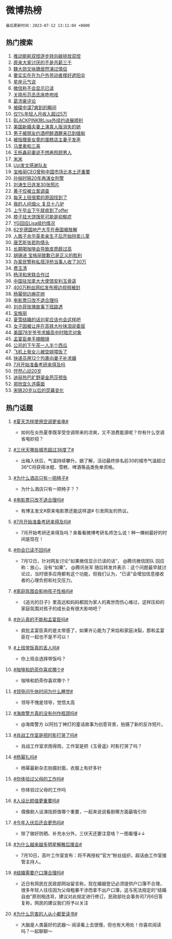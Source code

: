 # 微博热榜

`最后更新时间：2023-07-12 13:11:04 +0800`

## 热门搜索

1. [推动能耗双控逐步转向碳排放双控](https://m.weibo.cn/search?containerid=100103type%3D1%26t%3D10%26q%3D%23%E6%8E%A8%E5%8A%A8%E8%83%BD%E8%80%97%E5%8F%8C%E6%8E%A7%E9%80%90%E6%AD%A5%E8%BD%AC%E5%90%91%E7%A2%B3%E6%8E%92%E6%94%BE%E5%8F%8C%E6%8E%A7%23&stream_entry_id=51&isnewpage=1&extparam=seat%3D1%26stream_entry_id%3D51%26c_type%3D51%26dgr%3D0%26cate%3D10103%26pos%3D0%26filter_type%3Drealtimehot%26display_time%3D1689138663%26pre_seqid%3D1689138663237027379236&luicode=10000011&lfid=106003type%253D25%2526t%253D3%2526disable_hot%253D1%2526filter_type%253Drealtimehot)
1. [原来大家讨厌的不是月薪三千](https://m.weibo.cn/search?containerid=100103type%3D1%26t%3D10%26q%3D%23%E5%8E%9F%E6%9D%A5%E5%A4%A7%E5%AE%B6%E8%AE%A8%E5%8E%8C%E7%9A%84%E4%B8%8D%E6%98%AF%E6%9C%88%E8%96%AA%E4%B8%89%E5%8D%83%23&stream_entry_id=31&isnewpage=1&extparam=seat%3D1%26stream_entry_id%3D31%26lcate%3D5001%26filter_type%3Drealtimehot%26pos%3D0%26flag%3D2%26dgr%3D0%26realpos%3D1%26c_type%3D31%26q%3D%2523%25E5%258E%259F%25E6%259D%25A5%25E5%25A4%25A7%25E5%25AE%25B6%25E8%25AE%25A8%25E5%258E%258C%25E7%259A%2584%25E4%25B8%258D%25E6%2598%25AF%25E6%259C%2588%25E8%2596%25AA%25E4%25B8%2589%25E5%258D%2583%2523%26cate%3D5001%26band_rank%3D1%26display_time%3D1689138663%26pre_seqid%3D1689138663237027379236&luicode=10000011&lfid=106003type%253D25%2526t%253D3%2526disable_hot%253D1%2526filter_type%253Drealtimehot)
1. [魏大勋文咏珊居然演过情侣](https://m.weibo.cn/search?containerid=100103type%3D1%26t%3D10%26q%3D%23%E9%AD%8F%E5%A4%A7%E5%8B%8B%E6%96%87%E5%92%8F%E7%8F%8A%E5%B1%85%E7%84%B6%E6%BC%94%E8%BF%87%E6%83%85%E4%BE%A3%23&stream_entry_id=31&isnewpage=1&extparam=seat%3D1%26stream_entry_id%3D31%26lcate%3D5001%26filter_type%3Drealtimehot%26pos%3D1%26flag%3D1%26dgr%3D0%26realpos%3D2%26c_type%3D31%26q%3D%2523%25E9%25AD%258F%25E5%25A4%25A7%25E5%258B%258B%25E6%2596%2587%25E5%2592%258F%25E7%258F%258A%25E5%25B1%2585%25E7%2584%25B6%25E6%25BC%2594%25E8%25BF%2587%25E6%2583%2585%25E4%25BE%25A3%2523%26cate%3D5001%26band_rank%3D2%26display_time%3D1689138663%26pre_seqid%3D1689138663237027379236&luicode=10000011&lfid=106003type%253D25%2526t%253D3%2526disable_hot%253D1%2526filter_type%253Drealtimehot)
1. [要实实在在为户外劳动者撑好遮阳伞](https://m.weibo.cn/search?containerid=100103type%3D1%26t%3D10%26q%3D%23%E8%A6%81%E5%AE%9E%E5%AE%9E%E5%9C%A8%E5%9C%A8%E4%B8%BA%E6%88%B7%E5%A4%96%E5%8A%B3%E5%8A%A8%E8%80%85%E6%92%91%E5%A5%BD%E9%81%AE%E9%98%B3%E4%BC%9E%23&stream_entry_id=31&isnewpage=1&extparam=seat%3D1%26stream_entry_id%3D31%26lcate%3D5001%26filter_type%3Drealtimehot%26pos%3D2%26flag%3D0%26dgr%3D0%26realpos%3D3%26c_type%3D31%26q%3D%2523%25E8%25A6%2581%25E5%25AE%259E%25E5%25AE%259E%25E5%259C%25A8%25E5%259C%25A8%25E4%25B8%25BA%25E6%2588%25B7%25E5%25A4%2596%25E5%258A%25B3%25E5%258A%25A8%25E8%2580%2585%25E6%2592%2591%25E5%25A5%25BD%25E9%2581%25AE%25E9%2598%25B3%25E4%25BC%259E%2523%26cate%3D5001%26band_rank%3D3%26display_time%3D1689138663%26pre_seqid%3D1689138663237027379236&luicode=10000011&lfid=106003type%253D25%2526t%253D3%2526disable_hot%253D1%2526filter_type%253Drealtimehot)
1. [星座元气说](https://m.weibo.cn/search?containerid=100103type%3D1%26t%3D10%26q%3D%23%E6%98%9F%E5%BA%A7%E5%85%83%E6%B0%94%E8%AF%B4%23&stream_entry_id=31&isnewpage=1&extparam=seat%3D1%26stream_entry_id%3D31%26is_ad_pos%3D1%26lcate%3D5001%26filter_type%3Drealtimehot%26adid%3D195712%26pos%3D3%26dgr%3D0%26c_type%3D31%26q%3D%2523%25E6%2598%259F%25E5%25BA%25A7%25E5%2585%2583%25E6%25B0%2594%25E8%25AF%25B4%2523%26cate%3D5001%26band_rank%3D4%26display_time%3D1689138663%26pre_seqid%3D1689138663237027379236&luicode=10000011&lfid=106003type%253D25%2526t%253D3%2526disable_hot%253D1%2526filter_type%253Drealtimehot)
1. [微信称不会显示已读](https://m.weibo.cn/search?containerid=100103type%3D1%26t%3D10%26q%3D%23%E5%BE%AE%E4%BF%A1%E7%A7%B0%E4%B8%8D%E4%BC%9A%E6%98%BE%E7%A4%BA%E5%B7%B2%E8%AF%BB%23&stream_entry_id=31&isnewpage=1&extparam=seat%3D1%26stream_entry_id%3D31%26lcate%3D5001%26filter_type%3Drealtimehot%26pos%3D4%26flag%3D2%26dgr%3D0%26realpos%3D4%26c_type%3D31%26q%3D%2523%25E5%25BE%25AE%25E4%25BF%25A1%25E7%25A7%25B0%25E4%25B8%258D%25E4%25BC%259A%25E6%2598%25BE%25E7%25A4%25BA%25E5%25B7%25B2%25E8%25AF%25BB%2523%26cate%3D5001%26band_rank%3D4%26display_time%3D1689138663%26pre_seqid%3D1689138663237027379236&luicode=10000011&lfid=106003type%253D25%2526t%253D3%2526disable_hot%253D1%2526filter_type%253Drealtimehot)
1. [关晓彤范丞丞床咚吻戏](https://m.weibo.cn/search?containerid=100103type%3D1%26t%3D10%26q%3D%23%E5%85%B3%E6%99%93%E5%BD%A4%E8%8C%83%E4%B8%9E%E4%B8%9E%E5%BA%8A%E5%92%9A%E5%90%BB%E6%88%8F%23&stream_entry_id=31&isnewpage=1&extparam=seat%3D1%26stream_entry_id%3D31%26lcate%3D5001%26filter_type%3Drealtimehot%26pos%3D5%26flag%3D1%26dgr%3D0%26realpos%3D5%26c_type%3D31%26q%3D%2523%25E5%2585%25B3%25E6%2599%2593%25E5%25BD%25A4%25E8%258C%2583%25E4%25B8%259E%25E4%25B8%259E%25E5%25BA%258A%25E5%2592%259A%25E5%2590%25BB%25E6%2588%258F%2523%26cate%3D5001%26band_rank%3D5%26display_time%3D1689138663%26pre_seqid%3D1689138663237027379236&luicode=10000011&lfid=106003type%253D25%2526t%253D3%2526disable_hot%253D1%2526filter_type%253Drealtimehot)
1. [葛沛豪评论](https://m.weibo.cn/search?containerid=100103type%3D1%26t%3D10%26q%3D%E8%91%9B%E6%B2%9B%E8%B1%AA%E8%AF%84%E8%AE%BA&stream_entry_id=31&isnewpage=1&extparam=seat%3D1%26stream_entry_id%3D31%26lcate%3D5001%26filter_type%3Drealtimehot%26pos%3D6%26flag%3D1%26dgr%3D0%26realpos%3D6%26c_type%3D31%26q%3D%25E8%2591%259B%25E6%25B2%259B%25E8%25B1%25AA%25E8%25AF%2584%25E8%25AE%25BA%26cate%3D5001%26band_rank%3D6%26display_time%3D1689138663%26pre_seqid%3D1689138663237027379236&luicode=10000011&lfid=106003type%253D25%2526t%253D3%2526disable_hot%253D1%2526filter_type%253Drealtimehot)
1. [被碟中谍7爽到的瞬间](https://m.weibo.cn/search?containerid=100103type%3D1%26t%3D10%26q%3D%23%E8%A2%AB%E7%A2%9F%E4%B8%AD%E8%B0%8D7%E7%88%BD%E5%88%B0%E7%9A%84%E7%9E%AC%E9%97%B4%23&stream_entry_id=31&isnewpage=1&extparam=seat%3D1%26stream_entry_id%3D31%26is_ad_pos%3D1%26lcate%3D5001%26filter_type%3Drealtimehot%26adid%3D196050%26pos%3D7%26dgr%3D0%26c_type%3D31%26q%3D%2523%25E8%25A2%25AB%25E7%25A2%259F%25E4%25B8%25AD%25E8%25B0%258D7%25E7%2588%25BD%25E5%2588%25B0%25E7%259A%2584%25E7%259E%25AC%25E9%2597%25B4%2523%26cate%3D5001%26band_rank%3D7%26display_time%3D1689138663%26pre_seqid%3D1689138663237027379236&luicode=10000011&lfid=106003type%253D25%2526t%253D3%2526disable_hot%253D1%2526filter_type%253Drealtimehot)
1. [仅1%年轻人月收入超过5万](https://m.weibo.cn/search?containerid=100103type%3D1%26t%3D10%26q%3D%23%E4%BB%851%25%E5%B9%B4%E8%BD%BB%E4%BA%BA%E6%9C%88%E6%94%B6%E5%85%A5%E8%B6%85%E8%BF%875%E4%B8%87%23&stream_entry_id=31&isnewpage=1&extparam=seat%3D1%26stream_entry_id%3D31%26lcate%3D5001%26filter_type%3Drealtimehot%26pos%3D8%26flag%3D1%26dgr%3D0%26realpos%3D7%26c_type%3D31%26q%3D%2523%25E4%25BB%25851%2525%25E5%25B9%25B4%25E8%25BD%25BB%25E4%25BA%25BA%25E6%259C%2588%25E6%2594%25B6%25E5%2585%25A5%25E8%25B6%2585%25E8%25BF%25875%25E4%25B8%2587%2523%26cate%3D5001%26band_rank%3D7%26display_time%3D1689138663%26pre_seqid%3D1689138663237027379236&luicode=10000011&lfid=106003type%253D25%2526t%253D3%2526disable_hot%253D1%2526filter_type%253Drealtimehot)
1. [BLACKPINK除Lisa外续约进展顺利](https://m.weibo.cn/search?containerid=100103type%3D1%26t%3D10%26q%3D%23BLACKPINK%E9%99%A4Lisa%E5%A4%96%E7%BB%AD%E7%BA%A6%E8%BF%9B%E5%B1%95%E9%A1%BA%E5%88%A9%23&stream_entry_id=31&isnewpage=1&extparam=seat%3D1%26stream_entry_id%3D31%26lcate%3D5001%26filter_type%3Drealtimehot%26pos%3D9%26flag%3D0%26dgr%3D0%26realpos%3D8%26c_type%3D31%26q%3D%2523BLACKPINK%25E9%2599%25A4Lisa%25E5%25A4%2596%25E7%25BB%25AD%25E7%25BA%25A6%25E8%25BF%259B%25E5%25B1%2595%25E9%25A1%25BA%25E5%2588%25A9%2523%26cate%3D5001%26band_rank%3D8%26display_time%3D1689138663%26pre_seqid%3D1689138663237027379236&luicode=10000011&lfid=106003type%253D25%2526t%253D3%2526disable_hot%253D1%2526filter_type%253Drealtimehot)
1. [美国新婚夫妻上演真人版消失的她](https://m.weibo.cn/search?containerid=100103type%3D1%26t%3D10%26q%3D%23%E7%BE%8E%E5%9B%BD%E6%96%B0%E5%A9%9A%E5%A4%AB%E5%A6%BB%E4%B8%8A%E6%BC%94%E7%9C%9F%E4%BA%BA%E7%89%88%E6%B6%88%E5%A4%B1%E7%9A%84%E5%A5%B9%23&stream_entry_id=31&isnewpage=1&extparam=seat%3D1%26stream_entry_id%3D31%26lcate%3D5001%26filter_type%3Drealtimehot%26pos%3D10%26flag%3D1%26dgr%3D0%26realpos%3D9%26c_type%3D31%26q%3D%2523%25E7%25BE%258E%25E5%259B%25BD%25E6%2596%25B0%25E5%25A9%259A%25E5%25A4%25AB%25E5%25A6%25BB%25E4%25B8%258A%25E6%25BC%2594%25E7%259C%259F%25E4%25BA%25BA%25E7%2589%2588%25E6%25B6%2588%25E5%25A4%25B1%25E7%259A%2584%25E5%25A5%25B9%2523%26cate%3D5001%26band_rank%3D9%26display_time%3D1689138663%26pre_seqid%3D1689138663237027379236&luicode=10000011&lfid=106003type%253D25%2526t%253D3%2526disable_hot%253D1%2526filter_type%253Drealtimehot)
1. [男子被朋友约酒吧醉酒醒来已到缅甸](https://m.weibo.cn/search?containerid=100103type%3D1%26t%3D10%26q%3D%23%E7%94%B7%E5%AD%90%E8%A2%AB%E6%9C%8B%E5%8F%8B%E7%BA%A6%E9%85%92%E5%90%A7%E9%86%89%E9%85%92%E9%86%92%E6%9D%A5%E5%B7%B2%E5%88%B0%E7%BC%85%E7%94%B8%23&stream_entry_id=31&isnewpage=1&extparam=seat%3D1%26stream_entry_id%3D31%26lcate%3D5001%26filter_type%3Drealtimehot%26pos%3D11%26flag%3D2%26dgr%3D0%26realpos%3D10%26c_type%3D31%26q%3D%2523%25E7%2594%25B7%25E5%25AD%2590%25E8%25A2%25AB%25E6%259C%258B%25E5%258F%258B%25E7%25BA%25A6%25E9%2585%2592%25E5%2590%25A7%25E9%2586%2589%25E9%2585%2592%25E9%2586%2592%25E6%259D%25A5%25E5%25B7%25B2%25E5%2588%25B0%25E7%25BC%2585%25E7%2594%25B8%2523%26cate%3D5001%26band_rank%3D10%26display_time%3D1689138663%26pre_seqid%3D1689138663237027379236&luicode=10000011&lfid=106003type%253D25%2526t%253D3%2526disable_hot%253D1%2526filter_type%253Drealtimehot)
1. [被指猥亵女童的蛋糕店主妻子发声](https://m.weibo.cn/search?containerid=100103type%3D1%26t%3D10%26q%3D%23%E8%A2%AB%E6%8C%87%E7%8C%A5%E4%BA%B5%E5%A5%B3%E7%AB%A5%E7%9A%84%E8%9B%8B%E7%B3%95%E5%BA%97%E4%B8%BB%E5%A6%BB%E5%AD%90%E5%8F%91%E5%A3%B0%23&stream_entry_id=31&isnewpage=1&extparam=seat%3D1%26stream_entry_id%3D31%26lcate%3D5001%26filter_type%3Drealtimehot%26pos%3D12%26flag%3D2%26dgr%3D0%26realpos%3D11%26c_type%3D31%26q%3D%2523%25E8%25A2%25AB%25E6%258C%2587%25E7%258C%25A5%25E4%25BA%25B5%25E5%25A5%25B3%25E7%25AB%25A5%25E7%259A%2584%25E8%259B%258B%25E7%25B3%2595%25E5%25BA%2597%25E4%25B8%25BB%25E5%25A6%25BB%25E5%25AD%2590%25E5%258F%2591%25E5%25A3%25B0%2523%26cate%3D5001%26band_rank%3D11%26display_time%3D1689138663%26pre_seqid%3D1689138663237027379236&luicode=10000011&lfid=106003type%253D25%2526t%253D3%2526disable_hot%253D1%2526filter_type%253Drealtimehot)
1. [马里奥和三喜](https://m.weibo.cn/search?containerid=100103type%3D1%26t%3D10%26q%3D%E9%A9%AC%E9%87%8C%E5%A5%A5%E5%92%8C%E4%B8%89%E5%96%9C&stream_entry_id=31&isnewpage=1&extparam=seat%3D1%26stream_entry_id%3D31%26lcate%3D5001%26filter_type%3Drealtimehot%26pos%3D13%26flag%3D1%26dgr%3D0%26realpos%3D12%26c_type%3D31%26q%3D%25E9%25A9%25AC%25E9%2587%258C%25E5%25A5%25A5%25E5%2592%258C%25E4%25B8%2589%25E5%2596%259C%26cate%3D5001%26band_rank%3D12%26display_time%3D1689138663%26pre_seqid%3D1689138663237027379236&luicode=10000011&lfid=106003type%253D25%2526t%253D3%2526disable_hot%253D1%2526filter_type%253Drealtimehot)
1. [王栎鑫前妻说不想再照顾男人](https://m.weibo.cn/search?containerid=100103type%3D1%26t%3D10%26q%3D%23%E7%8E%8B%E6%A0%8E%E9%91%AB%E5%89%8D%E5%A6%BB%E8%AF%B4%E4%B8%8D%E6%83%B3%E5%86%8D%E7%85%A7%E9%A1%BE%E7%94%B7%E4%BA%BA%23&stream_entry_id=31&isnewpage=1&extparam=seat%3D1%26stream_entry_id%3D31%26lcate%3D5001%26filter_type%3Drealtimehot%26pos%3D14%26flag%3D0%26dgr%3D0%26realpos%3D13%26c_type%3D31%26q%3D%2523%25E7%258E%258B%25E6%25A0%258E%25E9%2591%25AB%25E5%2589%258D%25E5%25A6%25BB%25E8%25AF%25B4%25E4%25B8%258D%25E6%2583%25B3%25E5%2586%258D%25E7%2585%25A7%25E9%25A1%25BE%25E7%2594%25B7%25E4%25BA%25BA%2523%26cate%3D5001%26band_rank%3D13%26display_time%3D1689138663%26pre_seqid%3D1689138663237027379236&luicode=10000011&lfid=106003type%253D25%2526t%253D3%2526disable_hot%253D1%2526filter_type%253Drealtimehot)
1. [米米](https://m.weibo.cn/search?containerid=100103type%3D1%26t%3D10%26q%3D%E7%B1%B3%E7%B1%B3&stream_entry_id=31&isnewpage=1&extparam=seat%3D1%26stream_entry_id%3D31%26lcate%3D5001%26filter_type%3Drealtimehot%26pos%3D15%26flag%3D0%26dgr%3D0%26realpos%3D14%26c_type%3D31%26q%3D%25E7%25B1%25B3%25E7%25B1%25B3%26cate%3D5001%26band_rank%3D14%26display_time%3D1689138663%26pre_seqid%3D1689138663237027379236&luicode=10000011&lfid=106003type%253D25%2526t%253D3%2526disable_hot%253D1%2526filter_type%253Drealtimehot)
1. [Uzi发文感谢队友](https://m.weibo.cn/search?containerid=100103type%3D1%26t%3D10%26q%3D%23Uzi%E5%8F%91%E6%96%87%E6%84%9F%E8%B0%A2%E9%98%9F%E5%8F%8B%23&stream_entry_id=31&isnewpage=1&extparam=seat%3D1%26stream_entry_id%3D31%26lcate%3D5001%26filter_type%3Drealtimehot%26pos%3D16%26flag%3D1%26dgr%3D0%26realpos%3D15%26c_type%3D31%26q%3D%2523Uzi%25E5%258F%2591%25E6%2596%2587%25E6%2584%259F%25E8%25B0%25A2%25E9%2598%259F%25E5%258F%258B%2523%26cate%3D5001%26band_rank%3D15%26display_time%3D1689138663%26pre_seqid%3D1689138663237027379236&luicode=10000011&lfid=106003type%253D25%2526t%253D3%2526disable_hot%253D1%2526filter_type%253Drealtimehot)
1. [宝格丽CEO曾称中国市场比本土还重要](https://m.weibo.cn/search?containerid=100103type%3D1%26t%3D10%26q%3D%23%E5%AE%9D%E6%A0%BC%E4%B8%BDCEO%E6%9B%BE%E7%A7%B0%E4%B8%AD%E5%9B%BD%E5%B8%82%E5%9C%BA%E6%AF%94%E6%9C%AC%E5%9C%9F%E8%BF%98%E9%87%8D%E8%A6%81%23&stream_entry_id=31&isnewpage=1&extparam=seat%3D1%26stream_entry_id%3D31%26lcate%3D5001%26filter_type%3Drealtimehot%26pos%3D17%26flag%3D0%26dgr%3D0%26realpos%3D16%26c_type%3D31%26q%3D%2523%25E5%25AE%259D%25E6%25A0%25BC%25E4%25B8%25BDCEO%25E6%259B%25BE%25E7%25A7%25B0%25E4%25B8%25AD%25E5%259B%25BD%25E5%25B8%2582%25E5%259C%25BA%25E6%25AF%2594%25E6%259C%25AC%25E5%259C%259F%25E8%25BF%2598%25E9%2587%258D%25E8%25A6%2581%2523%26cate%3D5001%26band_rank%3D16%26display_time%3D1689138663%26pre_seqid%3D1689138663237027379236&luicode=10000011&lfid=106003type%253D25%2526t%253D3%2526disable_hot%253D1%2526filter_type%253Drealtimehot)
1. [孙俪时隔20年再演女刑警](https://m.weibo.cn/search?containerid=100103type%3D1%26t%3D10%26q%3D%23%E5%AD%99%E4%BF%AA%E6%97%B6%E9%9A%9420%E5%B9%B4%E5%86%8D%E6%BC%94%E5%A5%B3%E5%88%91%E8%AD%A6%23&stream_entry_id=31&isnewpage=1&extparam=seat%3D1%26stream_entry_id%3D31%26lcate%3D5001%26filter_type%3Drealtimehot%26pos%3D18%26flag%3D1%26dgr%3D0%26realpos%3D17%26c_type%3D31%26q%3D%2523%25E5%25AD%2599%25E4%25BF%25AA%25E6%2597%25B6%25E9%259A%259420%25E5%25B9%25B4%25E5%2586%258D%25E6%25BC%2594%25E5%25A5%25B3%25E5%2588%2591%25E8%25AD%25A6%2523%26cate%3D5001%26band_rank%3D17%26display_time%3D1689138663%26pre_seqid%3D1689138663237027379236&luicode=10000011&lfid=106003type%253D25%2526t%253D3%2526disable_hot%253D1%2526filter_type%253Drealtimehot)
1. [刘涛生日连发30张照片](https://m.weibo.cn/search?containerid=100103type%3D1%26t%3D10%26q%3D%23%E5%88%98%E6%B6%9B%E7%94%9F%E6%97%A5%E8%BF%9E%E5%8F%9130%E5%BC%A0%E7%85%A7%E7%89%87%23&stream_entry_id=31&isnewpage=1&extparam=seat%3D1%26stream_entry_id%3D31%26lcate%3D5001%26filter_type%3Drealtimehot%26pos%3D19%26flag%3D1%26dgr%3D0%26realpos%3D18%26c_type%3D31%26q%3D%2523%25E5%2588%2598%25E6%25B6%259B%25E7%2594%259F%25E6%2597%25A5%25E8%25BF%259E%25E5%258F%259130%25E5%25BC%25A0%25E7%2585%25A7%25E7%2589%2587%2523%26cate%3D5001%26band_rank%3D18%26display_time%3D1689138663%26pre_seqid%3D1689138663237027379236&luicode=10000011&lfid=106003type%253D25%2526t%253D3%2526disable_hot%253D1%2526filter_type%253Drealtimehot)
1. [黄子佼被立案调查](https://m.weibo.cn/search?containerid=100103type%3D1%26t%3D10%26q%3D%23%E9%BB%84%E5%AD%90%E4%BD%BC%E8%A2%AB%E7%AB%8B%E6%A1%88%E8%B0%83%E6%9F%A5%23&stream_entry_id=31&isnewpage=1&extparam=seat%3D1%26stream_entry_id%3D31%26lcate%3D5001%26filter_type%3Drealtimehot%26pos%3D20%26flag%3D1%26dgr%3D0%26realpos%3D19%26c_type%3D31%26q%3D%2523%25E9%25BB%2584%25E5%25AD%2590%25E4%25BD%25BC%25E8%25A2%25AB%25E7%25AB%258B%25E6%25A1%2588%25E8%25B0%2583%25E6%259F%25A5%2523%26cate%3D5001%26band_rank%3D19%26display_time%3D1689138663%26pre_seqid%3D1689138663237027379236&luicode=10000011&lfid=106003type%253D25%2526t%253D3%2526disable_hot%253D1%2526filter_type%253Drealtimehot)
1. [每天上班很累的原因找到了](https://m.weibo.cn/search?containerid=100103type%3D1%26t%3D10%26q%3D%E6%AF%8F%E5%A4%A9%E4%B8%8A%E7%8F%AD%E5%BE%88%E7%B4%AF%E7%9A%84%E5%8E%9F%E5%9B%A0%E6%89%BE%E5%88%B0%E4%BA%86&stream_entry_id=31&isnewpage=1&extparam=seat%3D1%26stream_entry_id%3D31%26lcate%3D5001%26filter_type%3Drealtimehot%26pos%3D21%26flag%3D1%26dgr%3D0%26realpos%3D20%26c_type%3D31%26q%3D%25E6%25AF%258F%25E5%25A4%25A9%25E4%25B8%258A%25E7%258F%25AD%25E5%25BE%2588%25E7%25B4%25AF%25E7%259A%2584%25E5%258E%259F%25E5%259B%25A0%25E6%2589%25BE%25E5%2588%25B0%25E4%25BA%2586%26cate%3D5001%26band_rank%3D20%26display_time%3D1689138663%26pre_seqid%3D1689138663237027379236&luicode=10000011&lfid=106003type%253D25%2526t%253D3%2526disable_hot%253D1%2526filter_type%253Drealtimehot)
1. [我的人间烟火 复旦十八驴](https://m.weibo.cn/search?containerid=100103type%3D1%26t%3D10%26q%3D%E6%88%91%E7%9A%84%E4%BA%BA%E9%97%B4%E7%83%9F%E7%81%AB+%E5%A4%8D%E6%97%A6%E5%8D%81%E5%85%AB%E9%A9%B4&stream_entry_id=31&isnewpage=1&extparam=seat%3D1%26stream_entry_id%3D31%26lcate%3D5001%26filter_type%3Drealtimehot%26pos%3D22%26flag%3D1%26dgr%3D0%26realpos%3D21%26c_type%3D31%26q%3D%25E6%2588%2591%25E7%259A%2584%25E4%25BA%25BA%25E9%2597%25B4%25E7%2583%259F%25E7%2581%25AB%2520%25E5%25A4%258D%25E6%2597%25A6%25E5%258D%2581%25E5%2585%25AB%25E9%25A9%25B4%26cate%3D5001%26band_rank%3D21%26display_time%3D1689138663%26pre_seqid%3D1689138663237027379236&luicode=10000011&lfid=106003type%253D25%2526t%253D3%2526disable_hot%253D1%2526filter_type%253Drealtimehot)
1. [上午毕业下午就收到了offer](https://m.weibo.cn/search?containerid=100103type%3D1%26t%3D10%26q%3D%23%E4%B8%8A%E5%8D%88%E6%AF%95%E4%B8%9A%E4%B8%8B%E5%8D%88%E5%B0%B1%E6%94%B6%E5%88%B0%E4%BA%86offer%23&stream_entry_id=31&isnewpage=1&extparam=seat%3D1%26stream_entry_id%3D31%26lcate%3D5001%26filter_type%3Drealtimehot%26pos%3D23%26flag%3D1%26dgr%3D0%26realpos%3D22%26c_type%3D31%26q%3D%2523%25E4%25B8%258A%25E5%258D%2588%25E6%25AF%2595%25E4%25B8%259A%25E4%25B8%258B%25E5%258D%2588%25E5%25B0%25B1%25E6%2594%25B6%25E5%2588%25B0%25E4%25BA%2586offer%2523%26cate%3D5001%26band_rank%3D22%26display_time%3D1689138663%26pre_seqid%3D1689138663237027379236&luicode=10000011&lfid=106003type%253D25%2526t%253D3%2526disable_hot%253D1%2526filter_type%253Drealtimehot)
1. [脖子挂大饼饿死可能是抑郁症](https://m.weibo.cn/search?containerid=100103type%3D1%26t%3D10%26q%3D%E8%84%96%E5%AD%90%E6%8C%82%E5%A4%A7%E9%A5%BC%E9%A5%BF%E6%AD%BB%E5%8F%AF%E8%83%BD%E6%98%AF%E6%8A%91%E9%83%81%E7%97%87&stream_entry_id=31&isnewpage=1&extparam=seat%3D1%26stream_entry_id%3D31%26lcate%3D5001%26filter_type%3Drealtimehot%26pos%3D24%26flag%3D0%26dgr%3D0%26realpos%3D23%26c_type%3D31%26q%3D%25E8%2584%2596%25E5%25AD%2590%25E6%258C%2582%25E5%25A4%25A7%25E9%25A5%25BC%25E9%25A5%25BF%25E6%25AD%25BB%25E5%258F%25AF%25E8%2583%25BD%25E6%2598%25AF%25E6%258A%2591%25E9%2583%2581%25E7%2597%2587%26cate%3D5001%26band_rank%3D23%26display_time%3D1689138663%26pre_seqid%3D1689138663237027379236&luicode=10000011&lfid=106003type%253D25%2526t%253D3%2526disable_hot%253D1%2526filter_type%253Drealtimehot)
1. [YG回应Lisa续约情况](https://m.weibo.cn/search?containerid=100103type%3D1%26t%3D10%26q%3D%23YG%E5%9B%9E%E5%BA%94Lisa%E7%BB%AD%E7%BA%A6%E6%83%85%E5%86%B5%23&stream_entry_id=31&isnewpage=1&extparam=seat%3D1%26stream_entry_id%3D31%26lcate%3D5001%26filter_type%3Drealtimehot%26pos%3D25%26flag%3D0%26dgr%3D0%26realpos%3D24%26c_type%3D31%26q%3D%2523YG%25E5%259B%259E%25E5%25BA%2594Lisa%25E7%25BB%25AD%25E7%25BA%25A6%25E6%2583%2585%25E5%2586%25B5%2523%26cate%3D5001%26band_rank%3D24%26display_time%3D1689138663%26pre_seqid%3D1689138663237027379236&luicode=10000011&lfid=106003type%253D25%2526t%253D3%2526disable_hot%253D1%2526filter_type%253Drealtimehot)
1. [62岁德国地产大亨在泰国被肢解](https://m.weibo.cn/search?containerid=100103type%3D1%26t%3D10%26q%3D%2362%E5%B2%81%E5%BE%B7%E5%9B%BD%E5%9C%B0%E4%BA%A7%E5%A4%A7%E4%BA%A8%E5%9C%A8%E6%B3%B0%E5%9B%BD%E8%A2%AB%E8%82%A2%E8%A7%A3%23&stream_entry_id=31&isnewpage=1&extparam=seat%3D1%26stream_entry_id%3D31%26lcate%3D5001%26filter_type%3Drealtimehot%26pos%3D26%26flag%3D1%26dgr%3D0%26realpos%3D25%26c_type%3D31%26q%3D%252362%25E5%25B2%2581%25E5%25BE%25B7%25E5%259B%25BD%25E5%259C%25B0%25E4%25BA%25A7%25E5%25A4%25A7%25E4%25BA%25A8%25E5%259C%25A8%25E6%25B3%25B0%25E5%259B%25BD%25E8%25A2%25AB%25E8%2582%25A2%25E8%25A7%25A3%2523%26cate%3D5001%26band_rank%3D25%26display_time%3D1689138663%26pre_seqid%3D1689138663237027379236&luicode=10000011&lfid=106003type%253D25%2526t%253D3%2526disable_hot%253D1%2526filter_type%253Drealtimehot)
1. [人贩子余华英卖亲生子后开始拐卖儿童](https://m.weibo.cn/search?containerid=100103type%3D1%26t%3D10%26q%3D%23%E4%BA%BA%E8%B4%A9%E5%AD%90%E4%BD%99%E5%8D%8E%E8%8B%B1%E5%8D%96%E4%BA%B2%E7%94%9F%E5%AD%90%E5%90%8E%E5%BC%80%E5%A7%8B%E6%8B%90%E5%8D%96%E5%84%BF%E7%AB%A5%23&stream_entry_id=31&isnewpage=1&extparam=seat%3D1%26stream_entry_id%3D31%26lcate%3D5001%26filter_type%3Drealtimehot%26pos%3D27%26flag%3D1%26dgr%3D0%26realpos%3D26%26c_type%3D31%26q%3D%2523%25E4%25BA%25BA%25E8%25B4%25A9%25E5%25AD%2590%25E4%25BD%2599%25E5%258D%258E%25E8%258B%25B1%25E5%258D%2596%25E4%25BA%25B2%25E7%2594%259F%25E5%25AD%2590%25E5%2590%258E%25E5%25BC%2580%25E5%25A7%258B%25E6%258B%2590%25E5%258D%2596%25E5%2584%25BF%25E7%25AB%25A5%2523%26cate%3D5001%26band_rank%3D26%26display_time%3D1689138663%26pre_seqid%3D1689138663237027379236&luicode=10000011&lfid=106003type%253D25%2526t%253D3%2526disable_hot%253D1%2526filter_type%253Drealtimehot)
1. [唐艺昕张若昀情头](https://m.weibo.cn/search?containerid=100103type%3D1%26t%3D10%26q%3D%23%E5%94%90%E8%89%BA%E6%98%95%E5%BC%A0%E8%8B%A5%E6%98%80%E6%83%85%E5%A4%B4%23&stream_entry_id=31&isnewpage=1&extparam=seat%3D1%26stream_entry_id%3D31%26lcate%3D5001%26filter_type%3Drealtimehot%26pos%3D28%26flag%3D0%26dgr%3D0%26realpos%3D27%26c_type%3D31%26q%3D%2523%25E5%2594%2590%25E8%2589%25BA%25E6%2598%2595%25E5%25BC%25A0%25E8%258B%25A5%25E6%2598%2580%25E6%2583%2585%25E5%25A4%25B4%2523%26cate%3D5001%26band_rank%3D27%26display_time%3D1689138663%26pre_seqid%3D1689138663237027379236&luicode=10000011&lfid=106003type%253D25%2526t%253D3%2526disable_hot%253D1%2526filter_type%253Drealtimehot)
1. [长期喝咖啡会导致皮质醇过高](https://m.weibo.cn/search?containerid=100103type%3D1%26t%3D10%26q%3D%23%E9%95%BF%E6%9C%9F%E5%96%9D%E5%92%96%E5%95%A1%E4%BC%9A%E5%AF%BC%E8%87%B4%E7%9A%AE%E8%B4%A8%E9%86%87%E8%BF%87%E9%AB%98%23&stream_entry_id=31&isnewpage=1&extparam=seat%3D1%26stream_entry_id%3D31%26lcate%3D5001%26filter_type%3Drealtimehot%26pos%3D29%26flag%3D0%26dgr%3D0%26realpos%3D28%26c_type%3D31%26q%3D%2523%25E9%2595%25BF%25E6%259C%259F%25E5%2596%259D%25E5%2592%2596%25E5%2595%25A1%25E4%25BC%259A%25E5%25AF%25BC%25E8%2587%25B4%25E7%259A%25AE%25E8%25B4%25A8%25E9%2586%2587%25E8%25BF%2587%25E9%25AB%2598%2523%26cate%3D5001%26band_rank%3D28%26display_time%3D1689138663%26pre_seqid%3D1689138663237027379236&luicode=10000011&lfid=106003type%253D25%2526t%253D3%2526disable_hot%253D1%2526filter_type%253Drealtimehot)
1. [胡锡进 宝格丽致歉已是正义的胜利](https://m.weibo.cn/search?containerid=100103type%3D1%26t%3D10%26q%3D%E8%83%A1%E9%94%A1%E8%BF%9B+%E5%AE%9D%E6%A0%BC%E4%B8%BD%E8%87%B4%E6%AD%89%E5%B7%B2%E6%98%AF%E6%AD%A3%E4%B9%89%E7%9A%84%E8%83%9C%E5%88%A9&stream_entry_id=31&isnewpage=1&extparam=seat%3D1%26stream_entry_id%3D31%26lcate%3D5001%26filter_type%3Drealtimehot%26pos%3D30%26flag%3D0%26dgr%3D0%26realpos%3D29%26c_type%3D31%26q%3D%25E8%2583%25A1%25E9%2594%25A1%25E8%25BF%259B%2520%25E5%25AE%259D%25E6%25A0%25BC%25E4%25B8%25BD%25E8%2587%25B4%25E6%25AD%2589%25E5%25B7%25B2%25E6%2598%25AF%25E6%25AD%25A3%25E4%25B9%2589%25E7%259A%2584%25E8%2583%259C%25E5%2588%25A9%26cate%3D5001%26band_rank%3D29%26display_time%3D1689138663%26pre_seqid%3D1689138663237027379236&luicode=10000011&lfid=106003type%253D25%2526t%253D3%2526disable_hot%253D1%2526filter_type%253Drealtimehot)
1. [办案民警称私搭浮桥当事人收了30万](https://m.weibo.cn/search?containerid=100103type%3D1%26t%3D10%26q%3D%23%E5%8A%9E%E6%A1%88%E6%B0%91%E8%AD%A6%E7%A7%B0%E7%A7%81%E6%90%AD%E6%B5%AE%E6%A1%A5%E5%BD%93%E4%BA%8B%E4%BA%BA%E6%94%B6%E4%BA%8630%E4%B8%87%23&stream_entry_id=31&isnewpage=1&extparam=seat%3D1%26stream_entry_id%3D31%26lcate%3D5001%26filter_type%3Drealtimehot%26pos%3D31%26flag%3D1%26dgr%3D0%26realpos%3D30%26c_type%3D31%26q%3D%2523%25E5%258A%259E%25E6%25A1%2588%25E6%25B0%2591%25E8%25AD%25A6%25E7%25A7%25B0%25E7%25A7%2581%25E6%2590%25AD%25E6%25B5%25AE%25E6%25A1%25A5%25E5%25BD%2593%25E4%25BA%258B%25E4%25BA%25BA%25E6%2594%25B6%25E4%25BA%258630%25E4%25B8%2587%2523%26cate%3D5001%26band_rank%3D30%26display_time%3D1689138663%26pre_seqid%3D1689138663237027379236&luicode=10000011&lfid=106003type%253D25%2526t%253D3%2526disable_hot%253D1%2526filter_type%253Drealtimehot)
1. [费玉清](https://m.weibo.cn/search?containerid=100103type%3D1%26t%3D10%26q%3D%E8%B4%B9%E7%8E%89%E6%B8%85&stream_entry_id=31&isnewpage=1&extparam=seat%3D1%26stream_entry_id%3D31%26lcate%3D5001%26filter_type%3Drealtimehot%26pos%3D32%26flag%3D1%26dgr%3D0%26realpos%3D31%26c_type%3D31%26q%3D%25E8%25B4%25B9%25E7%258E%2589%25E6%25B8%2585%26cate%3D5001%26band_rank%3D31%26display_time%3D1689138663%26pre_seqid%3D1689138663237027379236&luicode=10000011&lfid=106003type%253D25%2526t%253D3%2526disable_hot%253D1%2526filter_type%253Drealtimehot)
1. [杨洋和宋轶合作过](https://m.weibo.cn/search?containerid=100103type%3D1%26t%3D10%26q%3D%23%E6%9D%A8%E6%B4%8B%E5%92%8C%E5%AE%8B%E8%BD%B6%E5%90%88%E4%BD%9C%E8%BF%87%23&stream_entry_id=31&isnewpage=1&extparam=seat%3D1%26stream_entry_id%3D31%26lcate%3D5001%26filter_type%3Drealtimehot%26pos%3D33%26flag%3D1%26dgr%3D0%26realpos%3D32%26c_type%3D31%26q%3D%2523%25E6%259D%25A8%25E6%25B4%258B%25E5%2592%258C%25E5%25AE%258B%25E8%25BD%25B6%25E5%2590%2588%25E4%25BD%259C%25E8%25BF%2587%2523%26cate%3D5001%26band_rank%3D32%26display_time%3D1689138663%26pre_seqid%3D1689138663237027379236&luicode=10000011&lfid=106003type%253D25%2526t%253D3%2526disable_hot%253D1%2526filter_type%253Drealtimehot)
1. [中国驻加拿大大使馆安利玉骨遥](https://m.weibo.cn/search?containerid=100103type%3D1%26t%3D10%26q%3D%23%E4%B8%AD%E5%9B%BD%E9%A9%BB%E5%8A%A0%E6%8B%BF%E5%A4%A7%E5%A4%A7%E4%BD%BF%E9%A6%86%E5%AE%89%E5%88%A9%E7%8E%89%E9%AA%A8%E9%81%A5%23&stream_entry_id=31&isnewpage=1&extparam=seat%3D1%26stream_entry_id%3D31%26lcate%3D5001%26filter_type%3Drealtimehot%26pos%3D34%26flag%3D0%26dgr%3D0%26realpos%3D33%26c_type%3D31%26q%3D%2523%25E4%25B8%25AD%25E5%259B%25BD%25E9%25A9%25BB%25E5%258A%25A0%25E6%258B%25BF%25E5%25A4%25A7%25E5%25A4%25A7%25E4%25BD%25BF%25E9%25A6%2586%25E5%25AE%2589%25E5%2588%25A9%25E7%258E%2589%25E9%25AA%25A8%25E9%2581%25A5%2523%26cate%3D5001%26band_rank%3D33%26display_time%3D1689138663%26pre_seqid%3D1689138663237027379236&luicode=10000011&lfid=106003type%253D25%2526t%253D3%2526disable_hot%253D1%2526filter_type%253Drealtimehot)
1. [400万粉丝网红发布擦边视频被封](https://m.weibo.cn/search?containerid=100103type%3D1%26t%3D10%26q%3D%23400%E4%B8%87%E7%B2%89%E4%B8%9D%E7%BD%91%E7%BA%A2%E5%8F%91%E5%B8%83%E6%93%A6%E8%BE%B9%E8%A7%86%E9%A2%91%E8%A2%AB%E5%B0%81%23&stream_entry_id=31&isnewpage=1&extparam=seat%3D1%26stream_entry_id%3D31%26lcate%3D5001%26filter_type%3Drealtimehot%26pos%3D35%26flag%3D0%26dgr%3D0%26realpos%3D34%26c_type%3D31%26q%3D%2523400%25E4%25B8%2587%25E7%25B2%2589%25E4%25B8%259D%25E7%25BD%2591%25E7%25BA%25A2%25E5%258F%2591%25E5%25B8%2583%25E6%2593%25A6%25E8%25BE%25B9%25E8%25A7%2586%25E9%25A2%2591%25E8%25A2%25AB%25E5%25B0%2581%2523%26cate%3D5001%26band_rank%3D34%26display_time%3D1689138663%26pre_seqid%3D1689138663237027379236&luicode=10000011&lfid=106003type%253D25%2526t%253D3%2526disable_hot%253D1%2526filter_type%253Drealtimehot)
1. [杨幂侧边麻花辫](https://m.weibo.cn/search?containerid=100103type%3D1%26t%3D10%26q%3D%23%E6%9D%A8%E5%B9%82%E4%BE%A7%E8%BE%B9%E9%BA%BB%E8%8A%B1%E8%BE%AB%23&stream_entry_id=31&isnewpage=1&extparam=seat%3D1%26stream_entry_id%3D31%26lcate%3D5001%26filter_type%3Drealtimehot%26pos%3D36%26flag%3D1%26dgr%3D0%26realpos%3D35%26c_type%3D31%26q%3D%2523%25E6%259D%25A8%25E5%25B9%2582%25E4%25BE%25A7%25E8%25BE%25B9%25E9%25BA%25BB%25E8%258A%25B1%25E8%25BE%25AB%2523%26cate%3D5001%26band_rank%3D35%26display_time%3D1689138663%26pre_seqid%3D1689138663237027379236&luicode=10000011&lfid=106003type%253D25%2526t%253D3%2526disable_hot%253D1%2526filter_type%253Drealtimehot)
1. [电影票只改不退合理吗](https://m.weibo.cn/search?containerid=100103type%3D1%26t%3D10%26q%3D%23%E7%94%B5%E5%BD%B1%E7%A5%A8%E5%8F%AA%E6%94%B9%E4%B8%8D%E9%80%80%E5%90%88%E7%90%86%E5%90%97%23&stream_entry_id=31&isnewpage=1&extparam=seat%3D1%26stream_entry_id%3D31%26lcate%3D5001%26filter_type%3Drealtimehot%26pos%3D37%26flag%3D1%26dgr%3D0%26realpos%3D36%26c_type%3D31%26q%3D%2523%25E7%2594%25B5%25E5%25BD%25B1%25E7%25A5%25A8%25E5%258F%25AA%25E6%2594%25B9%25E4%25B8%258D%25E9%2580%2580%25E5%2590%2588%25E7%2590%2586%25E5%2590%2597%2523%26cate%3D5001%26band_rank%3D36%26display_time%3D1689138663%26pre_seqid%3D1689138663237027379236&luicode=10000011&lfid=106003type%253D25%2526t%253D3%2526disable_hot%253D1%2526filter_type%253Drealtimehot)
1. [刘亦菲玫瑰故事下班路透](https://m.weibo.cn/search?containerid=100103type%3D1%26t%3D10%26q%3D%23%E5%88%98%E4%BA%A6%E8%8F%B2%E7%8E%AB%E7%91%B0%E6%95%85%E4%BA%8B%E4%B8%8B%E7%8F%AD%E8%B7%AF%E9%80%8F%23&stream_entry_id=31&isnewpage=1&extparam=seat%3D1%26stream_entry_id%3D31%26lcate%3D5001%26filter_type%3Drealtimehot%26pos%3D38%26flag%3D1%26dgr%3D0%26realpos%3D37%26c_type%3D31%26q%3D%2523%25E5%2588%2598%25E4%25BA%25A6%25E8%258F%25B2%25E7%258E%25AB%25E7%2591%25B0%25E6%2595%2585%25E4%25BA%258B%25E4%25B8%258B%25E7%258F%25AD%25E8%25B7%25AF%25E9%2580%258F%2523%26cate%3D5001%26band_rank%3D37%26display_time%3D1689138663%26pre_seqid%3D1689138663237027379236&luicode=10000011&lfid=106003type%253D25%2526t%253D3%2526disable_hot%253D1%2526filter_type%253Drealtimehot)
1. [宝格丽](https://m.weibo.cn/search?containerid=100103type%3D1%26t%3D10%26q%3D%23%E5%AE%9D%E6%A0%BC%E4%B8%BD%23&stream_entry_id=31&isnewpage=1&extparam=seat%3D1%26stream_entry_id%3D31%26lcate%3D5001%26filter_type%3Drealtimehot%26pos%3D39%26flag%3D0%26dgr%3D0%26realpos%3D38%26c_type%3D31%26q%3D%2523%25E5%25AE%259D%25E6%25A0%25BC%25E4%25B8%25BD%2523%26cate%3D5001%26band_rank%3D38%26display_time%3D1689138663%26pre_seqid%3D1689138663237027379236&luicode=10000011&lfid=106003type%253D25%2526t%253D3%2526disable_hot%253D1%2526filter_type%253Drealtimehot)
1. [夏雪结婚的话刘星应该也会这样吧](https://m.weibo.cn/search?containerid=100103type%3D1%26t%3D10%26q%3D%23%E5%A4%8F%E9%9B%AA%E7%BB%93%E5%A9%9A%E7%9A%84%E8%AF%9D%E5%88%98%E6%98%9F%E5%BA%94%E8%AF%A5%E4%B9%9F%E4%BC%9A%E8%BF%99%E6%A0%B7%E5%90%A7%23&stream_entry_id=31&isnewpage=1&extparam=seat%3D1%26stream_entry_id%3D31%26lcate%3D5001%26filter_type%3Drealtimehot%26pos%3D40%26flag%3D0%26dgr%3D0%26realpos%3D39%26c_type%3D31%26q%3D%2523%25E5%25A4%258F%25E9%259B%25AA%25E7%25BB%2593%25E5%25A9%259A%25E7%259A%2584%25E8%25AF%259D%25E5%2588%2598%25E6%2598%259F%25E5%25BA%2594%25E8%25AF%25A5%25E4%25B9%259F%25E4%25BC%259A%25E8%25BF%2599%25E6%25A0%25B7%25E5%2590%25A7%2523%26cate%3D5001%26band_rank%3D39%26display_time%3D1689138663%26pre_seqid%3D1689138663237027379236&luicode=10000011&lfid=106003type%253D25%2526t%253D3%2526disable_hot%253D1%2526filter_type%253Drealtimehot)
1. [女子因被让座在高铁大吵抹泪说委屈](https://m.weibo.cn/search?containerid=100103type%3D1%26t%3D10%26q%3D%23%E5%A5%B3%E5%AD%90%E5%9B%A0%E8%A2%AB%E8%AE%A9%E5%BA%A7%E5%9C%A8%E9%AB%98%E9%93%81%E5%A4%A7%E5%90%B5%E6%8A%B9%E6%B3%AA%E8%AF%B4%E5%A7%94%E5%B1%88%23&stream_entry_id=31&isnewpage=1&extparam=seat%3D1%26stream_entry_id%3D31%26lcate%3D5001%26filter_type%3Drealtimehot%26pos%3D41%26flag%3D1%26dgr%3D0%26realpos%3D40%26c_type%3D31%26q%3D%2523%25E5%25A5%25B3%25E5%25AD%2590%25E5%259B%25A0%25E8%25A2%25AB%25E8%25AE%25A9%25E5%25BA%25A7%25E5%259C%25A8%25E9%25AB%2598%25E9%2593%2581%25E5%25A4%25A7%25E5%2590%25B5%25E6%258A%25B9%25E6%25B3%25AA%25E8%25AF%25B4%25E5%25A7%2594%25E5%25B1%2588%2523%26cate%3D5001%26band_rank%3D40%26display_time%3D1689138663%26pre_seqid%3D1689138663237027379236&luicode=10000011&lfid=106003type%253D25%2526t%253D3%2526disable_hot%253D1%2526filter_type%253Drealtimehot)
1. [美国78岁爷爷求婚高中时暗恋对象](https://m.weibo.cn/search?containerid=100103type%3D1%26t%3D10%26q%3D%23%E7%BE%8E%E5%9B%BD78%E5%B2%81%E7%88%B7%E7%88%B7%E6%B1%82%E5%A9%9A%E9%AB%98%E4%B8%AD%E6%97%B6%E6%9A%97%E6%81%8B%E5%AF%B9%E8%B1%A1%23&stream_entry_id=31&isnewpage=1&extparam=seat%3D1%26stream_entry_id%3D31%26lcate%3D5001%26filter_type%3Drealtimehot%26pos%3D42%26flag%3D32768%26dgr%3D0%26realpos%3D41%26c_type%3D31%26q%3D%2523%25E7%25BE%258E%25E5%259B%25BD78%25E5%25B2%2581%25E7%2588%25B7%25E7%2588%25B7%25E6%25B1%2582%25E5%25A9%259A%25E9%25AB%2598%25E4%25B8%25AD%25E6%2597%25B6%25E6%259A%2597%25E6%2581%258B%25E5%25AF%25B9%25E8%25B1%25A1%2523%26cate%3D5001%26band_rank%3D41%26display_time%3D1689138663%26pre_seqid%3D1689138663237027379236&luicode=10000011&lfid=106003type%253D25%2526t%253D3%2526disable_hot%253D1%2526filter_type%253Drealtimehot)
1. [孟宴臣单手摘眼镜](https://m.weibo.cn/search?containerid=100103type%3D1%26t%3D10%26q%3D%23%E5%AD%9F%E5%AE%B4%E8%87%A3%E5%8D%95%E6%89%8B%E6%91%98%E7%9C%BC%E9%95%9C%23&stream_entry_id=31&isnewpage=1&extparam=seat%3D1%26stream_entry_id%3D31%26lcate%3D5001%26filter_type%3Drealtimehot%26pos%3D43%26flag%3D0%26dgr%3D0%26realpos%3D42%26c_type%3D31%26q%3D%2523%25E5%25AD%259F%25E5%25AE%25B4%25E8%2587%25A3%25E5%258D%2595%25E6%2589%258B%25E6%2591%2598%25E7%259C%25BC%25E9%2595%259C%2523%26cate%3D5001%26band_rank%3D42%26display_time%3D1689138663%26pre_seqid%3D1689138663237027379236&luicode=10000011&lfid=106003type%253D25%2526t%253D3%2526disable_hot%253D1%2526filter_type%253Drealtimehot)
1. [公司的下午茶一人半个西瓜](https://m.weibo.cn/search?containerid=100103type%3D1%26t%3D10%26q%3D%23%E5%85%AC%E5%8F%B8%E7%9A%84%E4%B8%8B%E5%8D%88%E8%8C%B6%E4%B8%80%E4%BA%BA%E5%8D%8A%E4%B8%AA%E8%A5%BF%E7%93%9C%23&stream_entry_id=31&isnewpage=1&extparam=seat%3D1%26stream_entry_id%3D31%26lcate%3D5001%26filter_type%3Drealtimehot%26pos%3D44%26flag%3D0%26dgr%3D0%26realpos%3D43%26c_type%3D31%26q%3D%2523%25E5%2585%25AC%25E5%258F%25B8%25E7%259A%2584%25E4%25B8%258B%25E5%258D%2588%25E8%258C%25B6%25E4%25B8%2580%25E4%25BA%25BA%25E5%258D%258A%25E4%25B8%25AA%25E8%25A5%25BF%25E7%2593%259C%2523%26cate%3D5001%26band_rank%3D43%26display_time%3D1689138663%26pre_seqid%3D1689138663237027379236&luicode=10000011&lfid=106003type%253D25%2526t%253D3%2526disable_hot%253D1%2526filter_type%253Drealtimehot)
1. [飞机上我女儿被空姐喂饭了](https://m.weibo.cn/search?containerid=100103type%3D1%26t%3D10%26q%3D%23%E9%A3%9E%E6%9C%BA%E4%B8%8A%E6%88%91%E5%A5%B3%E5%84%BF%E8%A2%AB%E7%A9%BA%E5%A7%90%E5%96%82%E9%A5%AD%E4%BA%86%23&stream_entry_id=31&isnewpage=1&extparam=seat%3D1%26stream_entry_id%3D31%26lcate%3D5001%26filter_type%3Drealtimehot%26pos%3D45%26flag%3D0%26dgr%3D0%26realpos%3D44%26c_type%3D31%26q%3D%2523%25E9%25A3%259E%25E6%259C%25BA%25E4%25B8%258A%25E6%2588%2591%25E5%25A5%25B3%25E5%2584%25BF%25E8%25A2%25AB%25E7%25A9%25BA%25E5%25A7%2590%25E5%2596%2582%25E9%25A5%25AD%25E4%25BA%2586%2523%26cate%3D5001%26band_rank%3D44%26display_time%3D1689138663%26pre_seqid%3D1689138663237027379236&luicode=10000011&lfid=106003type%253D25%2526t%253D3%2526disable_hot%253D1%2526filter_type%253Drealtimehot)
1. [快递员用12个包裹向妻子补求婚](https://m.weibo.cn/search?containerid=100103type%3D1%26t%3D10%26q%3D%23%E5%BF%AB%E9%80%92%E5%91%98%E7%94%A812%E4%B8%AA%E5%8C%85%E8%A3%B9%E5%90%91%E5%A6%BB%E5%AD%90%E8%A1%A5%E6%B1%82%E5%A9%9A%23&stream_entry_id=31&isnewpage=1&extparam=seat%3D1%26stream_entry_id%3D31%26lcate%3D5001%26filter_type%3Drealtimehot%26pos%3D46%26flag%3D32768%26dgr%3D0%26realpos%3D45%26c_type%3D31%26q%3D%2523%25E5%25BF%25AB%25E9%2580%2592%25E5%2591%2598%25E7%2594%25A812%25E4%25B8%25AA%25E5%258C%2585%25E8%25A3%25B9%25E5%2590%2591%25E5%25A6%25BB%25E5%25AD%2590%25E8%25A1%25A5%25E6%25B1%2582%25E5%25A9%259A%2523%26cate%3D5001%26band_rank%3D45%26display_time%3D1689138663%26pre_seqid%3D1689138663237027379236&luicode=10000011&lfid=106003type%253D25%2526t%253D3%2526disable_hot%253D1%2526filter_type%253Drealtimehot)
1. [7月开始准备考研来得及吗](https://m.weibo.cn/search?containerid=100103type%3D1%26t%3D10%26q%3D%237%E6%9C%88%E5%BC%80%E5%A7%8B%E5%87%86%E5%A4%87%E8%80%83%E7%A0%94%E6%9D%A5%E5%BE%97%E5%8F%8A%E5%90%97%23&stream_entry_id=31&isnewpage=1&extparam=seat%3D1%26stream_entry_id%3D31%26lcate%3D5001%26filter_type%3Drealtimehot%26pos%3D47%26flag%3D1%26dgr%3D0%26realpos%3D46%26c_type%3D31%26q%3D%25237%25E6%259C%2588%25E5%25BC%2580%25E5%25A7%258B%25E5%2587%2586%25E5%25A4%2587%25E8%2580%2583%25E7%25A0%2594%25E6%259D%25A5%25E5%25BE%2597%25E5%258F%258A%25E5%2590%2597%2523%26cate%3D5001%26band_rank%3D46%26display_time%3D1689138663%26pre_seqid%3D1689138663237027379236&luicode=10000011&lfid=106003type%253D25%2526t%253D3%2526disable_hot%253D1%2526filter_type%253Drealtimehot)
1. [怦然心动20岁](https://m.weibo.cn/search?containerid=100103type%3D1%26t%3D10%26q%3D%E6%80%A6%E7%84%B6%E5%BF%83%E5%8A%A820%E5%B2%81&stream_entry_id=31&isnewpage=1&extparam=seat%3D1%26stream_entry_id%3D31%26lcate%3D5001%26filter_type%3Drealtimehot%26pos%3D48%26flag%3D1%26dgr%3D0%26realpos%3D47%26c_type%3D31%26q%3D%25E6%2580%25A6%25E7%2584%25B6%25E5%25BF%2583%25E5%258A%25A820%25E5%25B2%2581%26cate%3D5001%26band_rank%3D47%26display_time%3D1689138663%26pre_seqid%3D1689138663237027379236&luicode=10000011&lfid=106003type%253D25%2526t%253D3%2526disable_hot%253D1%2526filter_type%253Drealtimehot)
1. [迪丽热巴旷野鎏金芭莎预告](https://m.weibo.cn/search?containerid=100103type%3D1%26t%3D10%26q%3D%23%E8%BF%AA%E4%B8%BD%E7%83%AD%E5%B7%B4%E6%97%B7%E9%87%8E%E9%8E%8F%E9%87%91%E8%8A%AD%E8%8E%8E%E9%A2%84%E5%91%8A%23&stream_entry_id=31&isnewpage=1&extparam=seat%3D1%26stream_entry_id%3D31%26lcate%3D5001%26filter_type%3Drealtimehot%26pos%3D49%26flag%3D1%26dgr%3D0%26realpos%3D48%26c_type%3D31%26q%3D%2523%25E8%25BF%25AA%25E4%25B8%25BD%25E7%2583%25AD%25E5%25B7%25B4%25E6%2597%25B7%25E9%2587%258E%25E9%258E%258F%25E9%2587%2591%25E8%258A%25AD%25E8%258E%258E%25E9%25A2%2584%25E5%2591%258A%2523%26cate%3D5001%26band_rank%3D48%26display_time%3D1689138663%26pre_seqid%3D1689138663237027379236&luicode=10000011&lfid=106003type%253D25%2526t%253D3%2526disable_hot%253D1%2526filter_type%253Drealtimehot)
1. [郑欣宜久违露面](https://m.weibo.cn/search?containerid=100103type%3D1%26t%3D10%26q%3D%23%E9%83%91%E6%AC%A3%E5%AE%9C%E4%B9%85%E8%BF%9D%E9%9C%B2%E9%9D%A2%23&stream_entry_id=31&isnewpage=1&extparam=seat%3D1%26stream_entry_id%3D31%26lcate%3D5001%26filter_type%3Drealtimehot%26pos%3D50%26flag%3D1%26dgr%3D0%26realpos%3D49%26c_type%3D31%26q%3D%2523%25E9%2583%2591%25E6%25AC%25A3%25E5%25AE%259C%25E4%25B9%2585%25E8%25BF%259D%25E9%259C%25B2%25E9%259D%25A2%2523%26cate%3D5001%26band_rank%3D49%26display_time%3D1689138663%26pre_seqid%3D1689138663237027379236&luicode=10000011&lfid=106003type%253D25%2526t%253D3%2526disable_hot%253D1%2526filter_type%253Drealtimehot)
1. [宋轶20岁以后的荧幕变化](https://m.weibo.cn/search?containerid=100103type%3D1%26t%3D10%26q%3D%23%E5%AE%8B%E8%BD%B620%E5%B2%81%E4%BB%A5%E5%90%8E%E7%9A%84%E8%8D%A7%E5%B9%95%E5%8F%98%E5%8C%96%23&stream_entry_id=31&isnewpage=1&extparam=seat%3D1%26stream_entry_id%3D31%26lcate%3D5001%26filter_type%3Drealtimehot%26pos%3D51%26flag%3D0%26dgr%3D0%26realpos%3D50%26c_type%3D31%26q%3D%2523%25E5%25AE%258B%25E8%25BD%25B620%25E5%25B2%2581%25E4%25BB%25A5%25E5%2590%258E%25E7%259A%2584%25E8%258D%25A7%25E5%25B9%2595%25E5%258F%2598%25E5%258C%2596%2523%26cate%3D5001%26band_rank%3D50%26display_time%3D1689138663%26pre_seqid%3D1689138663237027379236&luicode=10000011&lfid=106003type%253D25%2526t%253D3%2526disable_hot%253D1%2526filter_type%253Drealtimehot)

## 热门话题

1. [#夏天怎样使用空调更省电#](https://m.weibo.cn/search?containerid=231522type%3D1%26t%3D10%26q%3D%23%E5%A4%8F%E5%A4%A9%E6%80%8E%E6%A0%B7%E4%BD%BF%E7%94%A8%E7%A9%BA%E8%B0%83%E6%9B%B4%E7%9C%81%E7%94%B5%23&stream_entry_id=128&isnewpage=1&extparam=seat%3D1%26dgr%3D0%26cate%3D5004%26lcate%3D5004%26c_type%3D128%26pos%3D1-0-0%26unitid%3D1688986694094%26display_time%3D1689138664%26pre_seqid%3D168913866427102721256&luicode=10000011&lfid=231648_-_4)
    - 如何在炎热夏季既享受空调带来的凉爽，又不浪费能源呢？你有什么空调省电妙招？

1. [#三伏天哪些城市超过36度了#](https://m.weibo.cn/search?containerid=231522type%3D1%26t%3D10%26q%3D%23%E4%B8%89%E4%BC%8F%E5%A4%A9%E5%93%AA%E4%BA%9B%E5%9F%8E%E5%B8%82%E8%B6%85%E8%BF%8736%E5%BA%A6%E4%BA%86%23&stream_entry_id=128&isnewpage=1&extparam=seat%3D1%26dgr%3D0%26cate%3D5004%26lcate%3D5004%26c_type%3D128%26pos%3D1-0-1%26unitid%3D1689134947915%26display_time%3D1689138664%26pre_seqid%3D168913866427102721256&luicode=10000011&lfid=231648_-_4)
    - 出梅入伏后，气温持续攀升。据了解，活动最终排名前30的城市气温超过36℃将获得冰棍、雪糕、啤酒等品类免单资格。

1. [#为什么酒店只有一把椅子#](https://m.weibo.cn/search?containerid=231522type%3D1%26t%3D10%26q%3D%23%E4%B8%BA%E4%BB%80%E4%B9%88%E9%85%92%E5%BA%97%E5%8F%AA%E6%9C%89%E4%B8%80%E6%8A%8A%E6%A4%85%E5%AD%90%23&stream_entry_id=128&isnewpage=1&extparam=seat%3D1%26dgr%3D0%26cate%3D5004%26lcate%3D5004%26c_type%3D128%26pos%3D1-0-2%26unitid%3D1689126785461%26display_time%3D1689138664%26pre_seqid%3D168913866427102721256&luicode=10000011&lfid=231648_-_4)
    - 为什么酒店只有一把椅子？？

1. [#电影票只改不退合理吗#](https://m.weibo.cn/search?containerid=231522type%3D1%26t%3D10%26q%3D%23%E7%94%B5%E5%BD%B1%E7%A5%A8%E5%8F%AA%E6%94%B9%E4%B8%8D%E9%80%80%E5%90%88%E7%90%86%E5%90%97%23&stream_entry_id=128&isnewpage=1&extparam=seat%3D1%26dgr%3D0%26cate%3D5004%26lcate%3D5004%26c_type%3D128%26pos%3D1-0-3%26unitid%3D1689131625094%26display_time%3D1689138664%26pre_seqid%3D168913866427102721256&luicode=10000011&lfid=231648_-_4)
    - 有博主发文#原来电影票还能这样退# 引发网友的热议。

1. [#7月开始准备考研来得及吗#](https://m.weibo.cn/search?containerid=231522type%3D1%26t%3D10%26q%3D%237%E6%9C%88%E5%BC%80%E5%A7%8B%E5%87%86%E5%A4%87%E8%80%83%E7%A0%94%E6%9D%A5%E5%BE%97%E5%8F%8A%E5%90%97%23&stream_entry_id=128&isnewpage=1&extparam=seat%3D1%26dgr%3D0%26cate%3D5004%26lcate%3D5004%26c_type%3D128%26pos%3D1-0-4%26unitid%3D1689133428344%26display_time%3D1689138664%26pre_seqid%3D168913866427102721256&luicode=10000011&lfid=231648_-_4)
    - 7月开始考研还来得及吗？来看看微博考研名师怎么说！种一棵树最好的时间是现在！

1. [#你会已读不回吗#](https://m.weibo.cn/search?containerid=231522type%3D1%26t%3D10%26q%3D%23%E4%BD%A0%E4%BC%9A%E5%B7%B2%E8%AF%BB%E4%B8%8D%E5%9B%9E%E5%90%97%23&stream_entry_id=128&isnewpage=1&extparam=seat%3D1%26dgr%3D0%26cate%3D5004%26lcate%3D5004%26c_type%3D128%26pos%3D1-0-5%26unitid%3D1689134041474%26display_time%3D1689138664%26pre_seqid%3D168913866427102721256&luicode=10000011&lfid=231648_-_4)
    - 7月12日，针对网友讨论“如果微信显示已读的话”， @腾讯微信团队 回应称：放心，没有“如果”。 ​​​@腾讯张军 随后转发并表示：这个问题最早就讨论过，当时很多应用都有这个功能，但我们认为，“已读”会增加信息接收者的心理负担和社交压力。

1. [#家庭氛围会影响孩子性格吗#](https://m.weibo.cn/search?containerid=231522type%3D1%26t%3D10%26q%3D%23%E5%AE%B6%E5%BA%AD%E6%B0%9B%E5%9B%B4%E4%BC%9A%E5%BD%B1%E5%93%8D%E5%AD%A9%E5%AD%90%E6%80%A7%E6%A0%BC%E5%90%97%23&stream_entry_id=128&isnewpage=1&extparam=seat%3D1%26dgr%3D0%26cate%3D5004%26lcate%3D5004%26c_type%3D128%26pos%3D1-0-6%26unitid%3D1688993635651%26display_time%3D1689138664%26pre_seqid%3D168913866427102721256&luicode=10000011&lfid=231648_-_4)
    - 《追光的日子》里高远和妈妈都因为家人的离世而伤心难过，这样压抑的家庭氛围对孩子的成长会有很大影响吧？

1. [#许沁真的不能和孟宴臣吗#](https://m.weibo.cn/search?containerid=231522type%3D1%26t%3D10%26q%3D%23%E8%AE%B8%E6%B2%81%E7%9C%9F%E7%9A%84%E4%B8%8D%E8%83%BD%E5%92%8C%E5%AD%9F%E5%AE%B4%E8%87%A3%E5%90%97%23&stream_entry_id=128&isnewpage=1&extparam=seat%3D1%26dgr%3D0%26cate%3D5004%26lcate%3D5004%26c_type%3D128%26pos%3D1-0-7%26unitid%3D1689128014863%26display_time%3D1689138664%26pre_seqid%3D168913866427102721256&luicode=10000011&lfid=231648_-_4)
    - 疯批孟宴臣真的是太带感了，如果许沁能为了宋焰和家庭决裂，那和孟宴臣在一起也不是不可以！

1. [#上班带饭真的丢人吗#](https://m.weibo.cn/search?containerid=231522type%3D1%26t%3D10%26q%3D%23%E4%B8%8A%E7%8F%AD%E5%B8%A6%E9%A5%AD%E7%9C%9F%E7%9A%84%E4%B8%A2%E4%BA%BA%E5%90%97%23&stream_entry_id=128&isnewpage=1&extparam=seat%3D1%26dgr%3D0%26cate%3D5004%26lcate%3D5004%26c_type%3D128%26pos%3D1-0-8%26unitid%3D1689136131100%26display_time%3D1689138664%26pre_seqid%3D168913866427102721256&luicode=10000011&lfid=231648_-_4)
    - 你上班会选择带饭吗？

1. [#咖啡和奶茶你喜欢哪个#](https://m.weibo.cn/search?containerid=231522type%3D1%26t%3D10%26q%3D%23%E5%92%96%E5%95%A1%E5%92%8C%E5%A5%B6%E8%8C%B6%E4%BD%A0%E5%96%9C%E6%AC%A2%E5%93%AA%E4%B8%AA%23&stream_entry_id=128&isnewpage=1&extparam=seat%3D1%26dgr%3D0%26cate%3D5004%26lcate%3D5004%26c_type%3D128%26pos%3D1-0-9%26unitid%3D1689128317850%26display_time%3D1689138664%26pre_seqid%3D168913866427102721256&luicode=10000011&lfid=231648_-_4)
    - 咖啡和奶茶你喜欢哪个？

1. [#领导问午休时间为什么睡觉#](https://m.weibo.cn/search?containerid=231522type%3D1%26t%3D10%26q%3D%23%E9%A2%86%E5%AF%BC%E9%97%AE%E5%8D%88%E4%BC%91%E6%97%B6%E9%97%B4%E4%B8%BA%E4%BB%80%E4%B9%88%E7%9D%A1%E8%A7%89%23&stream_entry_id=128&isnewpage=1&extparam=seat%3D1%26dgr%3D0%26cate%3D5004%26lcate%3D5004%26c_type%3D128%26pos%3D1-0-10%26unitid%3D1689134962181%26display_time%3D1689138664%26pre_seqid%3D168913866427102721256&luicode=10000011&lfid=231648_-_4)
    - 领导不愧是领导，觉悟太高

1. [#海南警方真的没有创作瓶颈吗#](https://m.weibo.cn/search?containerid=231522type%3D1%26t%3D10%26q%3D%23%E6%B5%B7%E5%8D%97%E8%AD%A6%E6%96%B9%E7%9C%9F%E7%9A%84%E6%B2%A1%E6%9C%89%E5%88%9B%E4%BD%9C%E7%93%B6%E9%A2%88%E5%90%97%23&stream_entry_id=128&isnewpage=1&extparam=seat%3D1%26dgr%3D0%26cate%3D5004%26lcate%3D5004%26c_type%3D128%26pos%3D1-0-11%26unitid%3D1689132518014%26display_time%3D1689138664%26pre_seqid%3D168913866427102721256&luicode=10000011&lfid=231648_-_4)
    - @海南警方 以阿拉丁神灯的童话故事为创意背景，拍摄了新的反诈短片。

1. [#肖战工作室是把时影打哭了吗#](https://m.weibo.cn/search?containerid=231522type%3D1%26t%3D10%26q%3D%23%E8%82%96%E6%88%98%E5%B7%A5%E4%BD%9C%E5%AE%A4%E6%98%AF%E6%8A%8A%E6%97%B6%E5%BD%B1%E6%89%93%E5%93%AD%E4%BA%86%E5%90%97%23&stream_entry_id=128&isnewpage=1&extparam=seat%3D1%26dgr%3D0%26cate%3D5004%26lcate%3D5004%26c_type%3D128%26pos%3D1-0-12%26unitid%3D1689137372772%26display_time%3D1689138664%26pre_seqid%3D168913866427102721256&luicode=10000011&lfid=231648_-_4)
    - 肖战工作室求雨得雨，工作室是把《玉骨遥》时影打哭了吗？ ​​​

1. [#杨幂扎吗#](https://m.weibo.cn/search?containerid=231522type%3D1%26t%3D10%26q%3D%23%E6%9D%A8%E5%B9%82%E6%89%8E%E5%90%97%23&stream_entry_id=128&isnewpage=1&extparam=seat%3D1%26dgr%3D0%26cate%3D5004%26lcate%3D5004%26c_type%3D128%26pos%3D1-0-13%26unitid%3D1688971653275%26display_time%3D1689138664%26pre_seqid%3D168913866427102721256&luicode=10000011&lfid=231648_-_4)
    - 杨幂最新杂志拍摄封面，衣服上有好多针

1. [#你体验过父母的工作吗#](https://m.weibo.cn/search?containerid=231522type%3D1%26t%3D10%26q%3D%23%E4%BD%A0%E4%BD%93%E9%AA%8C%E8%BF%87%E7%88%B6%E6%AF%8D%E7%9A%84%E5%B7%A5%E4%BD%9C%E5%90%97%23&stream_entry_id=128&isnewpage=1&extparam=seat%3D1%26dgr%3D0%26cate%3D5004%26lcate%3D5004%26c_type%3D128%26pos%3D1-0-14%26unitid%3D1689120195844%26display_time%3D1689138664%26pre_seqid%3D168913866427102721256&luicode=10000011&lfid=231648_-_4)
    - 你体验过父母的工作吗

1. [#人设比颜值更重要吗#](https://m.weibo.cn/search?containerid=231522type%3D1%26t%3D10%26q%3D%23%E4%BA%BA%E8%AE%BE%E6%AF%94%E9%A2%9C%E5%80%BC%E6%9B%B4%E9%87%8D%E8%A6%81%E5%90%97%23&stream_entry_id=128&isnewpage=1&extparam=seat%3D1%26dgr%3D0%26cate%3D5004%26lcate%3D5004%26c_type%3D128%26pos%3D1-0-15%26unitid%3D1689050323179%26display_time%3D1689138664%26pre_seqid%3D168913866427102721256&luicode=10000011&lfid=231648_-_4)
    - 偶像剧人设演技颜值哪个重要，一起来说说看剧哪方面最吸引你

1. [#今年入伏后还会更热吗#](https://m.weibo.cn/search?containerid=231522type%3D1%26t%3D10%26q%3D%23%E4%BB%8A%E5%B9%B4%E5%85%A5%E4%BC%8F%E5%90%8E%E8%BF%98%E4%BC%9A%E6%9B%B4%E7%83%AD%E5%90%97%23&stream_entry_id=128&isnewpage=1&extparam=seat%3D1%26dgr%3D0%26cate%3D5004%26lcate%3D5004%26c_type%3D128%26pos%3D1-0-16%26unitid%3D1689031047734%26display_time%3D1689138664%26pre_seqid%3D168913866427102721256&luicode=10000011&lfid=231648_-_4)
    - 除了做好防晒、补充水分外，三伏天还要注意啥？一图看懂↓↓

1. [#为什么越来越多明星解散后援会#](https://m.weibo.cn/search?containerid=231522type%3D1%26t%3D10%26q%3D%23%E4%B8%BA%E4%BB%80%E4%B9%88%E8%B6%8A%E6%9D%A5%E8%B6%8A%E5%A4%9A%E6%98%8E%E6%98%9F%E8%A7%A3%E6%95%A3%E5%90%8E%E6%8F%B4%E4%BC%9A%23&stream_entry_id=128&isnewpage=1&extparam=seat%3D1%26dgr%3D0%26cate%3D5004%26lcate%3D5004%26c_type%3D128%26pos%3D1-0-17%26unitid%3D1689076726566%26display_time%3D1689138664%26pre_seqid%3D168913866427102721256&luicode=10000011&lfid=231648_-_4)
    - 7月10日，高叶工作室宣布：将不再授权“官方”粉丝组织，超话由工作室接管主持人。

1. [#结婚需要户口簿合理吗#](https://m.weibo.cn/search?containerid=231522type%3D1%26t%3D10%26q%3D%23%E7%BB%93%E5%A9%9A%E9%9C%80%E8%A6%81%E6%88%B7%E5%8F%A3%E7%B0%BF%E5%90%88%E7%90%86%E5%90%97%23&stream_entry_id=128&isnewpage=1&extparam=seat%3D1%26dgr%3D0%26cate%3D5004%26lcate%3D5004%26c_type%3D128%26pos%3D1-0-18%26unitid%3D1688968373837%26display_time%3D1689138664%26pre_seqid%3D168913866427102721256&luicode=10000011&lfid=231648_-_4)
    - 近日有网民在民政部网站留言称，现在婚姻登记必须提供户口簿不合理，很多年轻人往往因为父母粗暴干涉而拿不出户口簿，这与宪法规定的“结婚自由”原则相违背，建议对此规定进行修订。民政部社会事务司7月6日答复称，网民的建议我们将予以关注

1. [#为什么厉害的人从小都爱读书#](https://m.weibo.cn/search?containerid=231522type%3D1%26t%3D10%26q%3D%23%E4%B8%BA%E4%BB%80%E4%B9%88%E5%8E%89%E5%AE%B3%E7%9A%84%E4%BA%BA%E4%BB%8E%E5%B0%8F%E9%83%BD%E7%88%B1%E8%AF%BB%E4%B9%A6%23&stream_entry_id=128&isnewpage=1&extparam=seat%3D1%26dgr%3D0%26cate%3D5004%26lcate%3D5004%26c_type%3D128%26pos%3D1-0-19%26unitid%3D1689131635449%26display_time%3D1689138664%26pre_seqid%3D168913866427102721256&luicode=10000011&lfid=231648_-_4)
    - 大脑是人类最好的武器～ 阅读看上去很慢，但也有大用处！你喜欢阅读吗？一起聊聊～

